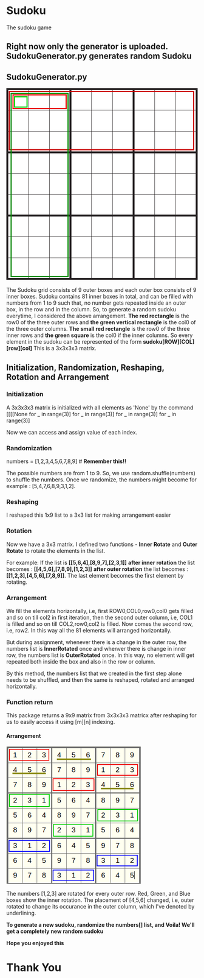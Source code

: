 # Sudoku
The sudoku game
## Right now only the generator is uploaded. SudokuGenerator.py generates random Sudoku

## SudokuGenerator.py

![](sudokugrid.png)

The Sudoku grid consists of 9 outer boxes and each outer box consists of 9 inner boxes. Sudoku contains 81 inner boxes in total, and can be filled with numbers from 1 to 9 such that, no number gets repeated inside an outer box, in the row and in the column. So, to generate a random sudoku everytime, I considered the above arrangement. __The red rectangle__ is the row0 of the three outer rows and __the green vertical rectangle__ is the col0 of the three outer columns. __The small red rectangle__ is the row0 of the three inner rows and __the green square__ is the col0 if the inner columns. So every element in the sudoku can be represented of the form **sudoku\[ROW][COL]\[row][col]**  This is a 3x3x3x3 matrix.

## Initialization, Randomization, Reshaping, Rotation and Arrangement

### Initialization

A 3x3x3x3 matrix is initialized with all elements as 'None' by the command [\[\[\[None for _ in range(3)] for _ in range(3)]
                                                                            for _ in range(3)] for _ in range(3)]
                                                                          
Now we can access and assign value of each index.

### Randomization

numbers = \[1,2,3,4,5,6,7,8,9] # **Remember this!!**

The possible numbers are from 1 to 9.
So, we use random.shuffle(numbers) to shuffle the numbers. Once we randomize, the numbers might become for example : \[5,4,7,6,8,9,3,1,2].

### Reshaping

I reshaped this 1x9 list to a 3x3 list for making arrangement easier

### Rotation

Now we have a 3x3 matrix. I defined two functions - **Inner Rotate** and **Outer Rotate** to rotate the elements in the list.

For example:
If the list is **\[\[5,6,4],\[8,9,7],\[2,3,1]]**
**after inner rotation** the list becomes : 
**\[\[4,5,6],\[7,8,9],\[1,2,3]]**
**after outer rotation** the list becomes : 
**\[\[1,2,3],\[4,5,6],\[7,8,9]]**. The last element becomes the first element by rotating.

### Arrangement
We fill the elements horizontally, i.e, first ROW0,COL0,row0,col0 gets filled and so on till col2 in first iteration, then the second outer column, i.e, COL1 is filled and so on till COL2,row0,col2 is filled. Now comes the second row, i.e, row2. In  this way all the 81 elements will arranged horizontally.

But during assignment, whenever there is a change in the outer row, the numbers list is **InnerRotated** once and whenver there is change in inner row, the numbers list is **OuterRotated** once. In this way, no element will get repeated both inside the box and also in the row or column.

By this method, the numbers list that we created in the first step alone needs to be shuffled, and then the same is reshaped, rotated and arranged horizontally.

### Function return
This package returns a 9x9 matrix from 3x3x3x3 matricx after reshaping for us to easily access it using \[m]\[n] indexing.

#### Arrangement

![](arrangement.png)

The numbers \[1,2,3] are rotated for every outer row. Red, Green, and Blue boxes show the inner rotation.
The placement of \[4,5,6] changed, i.e, outer rotated to change its occurance in the outer column, which I've denoted by underlining. 

**To generate a new sudoku, randomize the numbers\[] list, and Voila! We'll get a completely new random sudoku**

**Hope you enjoyed this**

# Thank You
